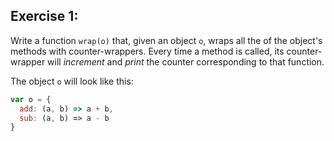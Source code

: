## Exercise 1:

Write a function `wrap(o)` that, given an object `o`, wraps all the of the object's methods with counter-wrappers. Every time a method is called, its counter-wrapper will _increment_ and _print_ the counter corresponding to that function.

The object `o` will look like this:

```JavaScript
var o = {
  add: (a, b) => a + b,
  sub: (a, b) => a - b
}
```

